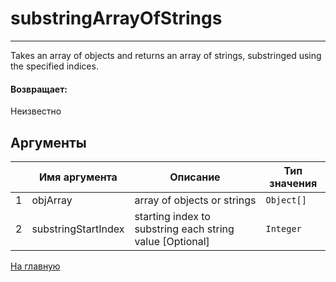 # substringArrayOfStrings

---

Takes an array of objects and returns an array of strings, substringed using the specified indices.

#### Возвращает:

Неизвестно

## Аргументы

|  | Имя аргумента | Описание | Тип значения |
| --- | --- | --- | --- |
| 1 | objArray | array of objects or strings | `Object[]` |
| 2 | substringStartIndex | starting index to substring each string value [Optional] | `Integer` |



[На главную](./ecmfunctions/)
